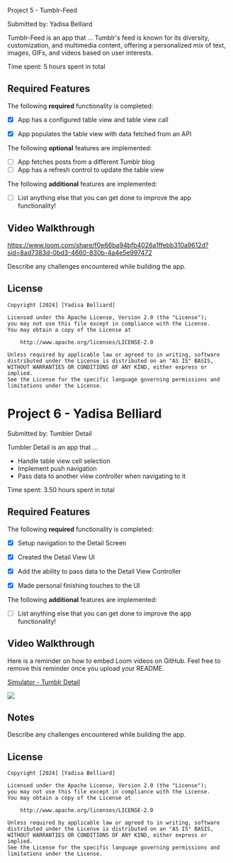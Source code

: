 Project 5 - Tumblr-Feed

Submitted by: Yadisa Belliard

Tumblr-Feed is an app that ... Tumblr's feed is known for its diversity, customization, and multimedia content, offering a personalized mix of text, images, GIFs, and videos based on user interests.

Time spent: 5 hours spent in total

## Required Features

The following **required** functionality is completed:

- [X] App has a configured table view and table view call
- [X] App populates the table view with data fetched from an API


The following **optional** features are implemented:

- [ ] App fetches posts from a different Tumblr blog
- [ ] App has a refresh control to update the table view

The following **additional** features are implemented:

- [ ] List anything else that you can get done to improve the app functionality!

## Video Walkthrough

https://www.loom.com/share/f0e66ba94bfb4026a1ffebb310a9612d?sid=8ad7383d-0bd3-4660-830b-4a4e5e997472

Describe any challenges encountered while building the app.

## License

    Copyright [2024] [Yadisa Belliard]

    Licensed under the Apache License, Version 2.0 (the "License");
    you may not use this file except in compliance with the License.
    You may obtain a copy of the License at

        http://www.apache.org/licenses/LICENSE-2.0

    Unless required by applicable law or agreed to in writing, software
    distributed under the License is distributed on an "AS IS" BASIS,
    WITHOUT WARRANTIES OR CONDITIONS OF ANY KIND, either express or implied.
    See the License for the specific language governing permissions and
    limitations under the License.
    
# Project 6 - Yadisa Belliard
Submitted by: Tumbler Detail

Tumbler Detail is an app that ... 
- Handle table view cell selection
- Implement push navigation
- Pass data to another view controller when navigating to it

Time spent: 3.50 hours spent in total

## Required Features

The following **required** functionality is completed:

- [X] Setup navigation to the Detail Screen
- [X] Created the Detail View UI
- [X] Add the ability to pass data to the Detail View Controller
- [X] Made personal finishing touches to the UI


The following **additional** features are implemented:

- [ ] List anything else that you can get done to improve the app functionality!

## Video Walkthrough

Here is a reminder on how to embed Loom videos on GitHub. Feel free to remove this reminder once you upload your README. 

<div>
    <a href="https://www.loom.com/share/b6525b2908094a0e86336d8b57ae0628">
      <p>Simulator - Tumblr Detail</p>
    </a>
    <a href="https://www.loom.com/share/b6525b2908094a0e86336d8b57ae0628">
      <img style="max-width:300px;" src="https://cdn.loom.com/sessions/thumbnails/b6525b2908094a0e86336d8b57ae0628-with-play.gif">
    </a>
  </div>


## Notes

Describe any challenges encountered while building the app.

## License

    Copyright [2024] [Yadisa Belliard]

    Licensed under the Apache License, Version 2.0 (the "License");
    you may not use this file except in compliance with the License.
    You may obtain a copy of the License at

        http://www.apache.org/licenses/LICENSE-2.0

    Unless required by applicable law or agreed to in writing, software
    distributed under the License is distributed on an "AS IS" BASIS,
    WITHOUT WARRANTIES OR CONDITIONS OF ANY KIND, either express or implied.
    See the License for the specific language governing permissions and
    limitations under the License.
